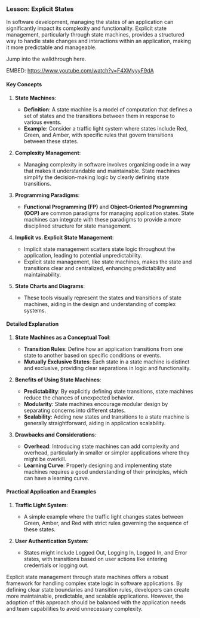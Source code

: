 ### Lesson: Explicit States

In software development, managing the states of an application can significantly impact its complexity and functionality. Explicit state management, particularly through state machines, provides a structured way to handle state changes and interactions within an application, making it more predictable and manageable.

Jump into the walkthrough here.

EMBED: https://www.youtube.com/watch?v=F4XMyyyF9dA

#### Key Concepts

1. **State Machines**:
   - **Definition**: A state machine is a model of computation that defines a set of states and the transitions between them in response to various events.
   - **Example**: Consider a traffic light system where states include Red, Green, and Amber, with specific rules that govern transitions between these states.

2. **Complexity Management**:
   - Managing complexity in software involves organizing code in a way that makes it understandable and maintainable. State machines simplify the decision-making logic by clearly defining state transitions.

3. **Programming Paradigms**:
   - **Functional Programming (FP)** and **Object-Oriented Programming (OOP)** are common paradigms for managing application states. State machines can integrate with these paradigms to provide a more disciplined structure for state management.

4. **Implicit vs. Explicit State Management**:
   - Implicit state management scatters state logic throughout the application, leading to potential unpredictability.
   - Explicit state management, like state machines, makes the state and transitions clear and centralized, enhancing predictability and maintainability.

5. **State Charts and Diagrams**:
   - These tools visually represent the states and transitions of state machines, aiding in the design and understanding of complex systems.

#### Detailed Explanation

1. **State Machines as a Conceptual Tool**:
   - **Transition Rules**: Define how an application transitions from one state to another based on specific conditions or events.
   - **Mutually Exclusive States**: Each state in a state machine is distinct and exclusive, providing clear separations in logic and functionality.

2. **Benefits of Using State Machines**:
   - **Predictability**: By explicitly defining state transitions, state machines reduce the chances of unexpected behavior.
   - **Modularity**: State machines encourage modular design by separating concerns into different states.
   - **Scalability**: Adding new states and transitions to a state machine is generally straightforward, aiding in application scalability.

3. **Drawbacks and Considerations**:
   - **Overhead**: Introducing state machines can add complexity and overhead, particularly in smaller or simpler applications where they might be overkill.
   - **Learning Curve**: Properly designing and implementing state machines requires a good understanding of their principles, which can have a learning curve.

#### Practical Application and Examples

1. **Traffic Light System**:
   - A simple example where the traffic light changes states between Green, Amber, and Red with strict rules governing the sequence of these states.

2. **User Authentication System**:
   - States might include Logged Out, Logging In, Logged In, and Error states, with transitions based on user actions like entering credentials or logging out.

Explicit state management through state machines offers a robust framework for handling complex state logic in software applications. By defining clear state boundaries and transition rules, developers can create more maintainable, predictable, and scalable applications. However, the adoption of this approach should be balanced with the application needs and team capabilities to avoid unnecessary complexity.